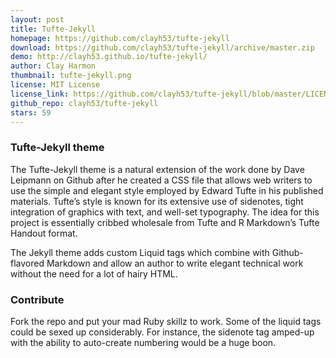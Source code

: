 ```yaml
---
layout: post
title: Tufte-Jekyll
homepage: https://github.com/clayh53/tufte-jekyll
download: https://github.com/clayh53/tufte-jekyll/archive/master.zip
demo: http://clayh53.github.io/tufte-jekyll/
author: Clay Harmon
thumbnail: tufte-jekyll.png
license: MIT License
license_link: https://github.com/clayh53/tufte-jekyll/blob/master/LICENSE
github_repo: clayh53/tufte-jekyll
stars: 59
---
```


### Tufte-Jekyll theme

The Tufte-Jekyll theme is a natural extension of the work done by Dave
Leipmann on Github after he created a CSS file that allows web writers
to use the simple and elegant style employed by Edward Tufte in his
published materials. Tufte’s style is known for its extensive use of
sidenotes, tight integration of graphics with text, and well-set
typography. The idea for this project is essentially cribbed wholesale
from Tufte and R Markdown’s Tufte Handout format.

The Jekyll theme adds custom Liquid tags which combine with
Github-flavored Markdown and allow an author to write elegant technical
work without the need for a lot of hairy HTML.

### Contribute

Fork the repo and put your mad Ruby skillz to work. Some of the liquid
tags could be sexed up considerably. For instance, the sidenote tag
amped-up with the ability to auto-create numbering would be a huge
boon.
